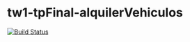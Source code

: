 # tw1-tpFinal-alquilerVehiculos

[![Build Status](https://travis-ci.org/FedericoBevacqua/tw1-tpFinal-alquilerVehiculos.svg?branch=develop)](https://travis-ci.org/FedericoBevacqua/tw1-tpFinal-alquilerVehiculos)
